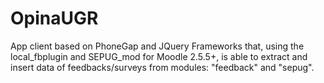 OpinaUGR
=====================

App client based on PhoneGap and JQuery Frameworks that, using the local_fbplugin and SEPUG_mod for Moodle 2.5.5+, is able to extract and insert data of feedbacks/surveys from modules: "feedback" and "sepug".
